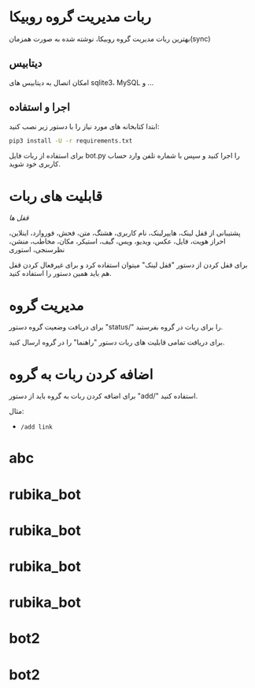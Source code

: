 # ربات مدیریت گروه روبیکا
بهترین ربات مدیریت گروه روبیکا، نوشته شده به صورت همزمان(sync)
## دیتابیس
امکان اتصال به دیتابیس های sqlite3، MySQL و ...
## اجرا و استفاده
ابتدا کتابخانه های مورد نیاز را با دستور زیر نصب کنید:
```bash
pip3 install -U -r requirements.txt
```
برای استفاده از ربات فایل bot.py را اجرا کنید و سپس با شماره تلفن وارد حساب کاربری خود شوید.

# قابلیت های ربات

*قفل ها*

پشتیبانی از قفل‌ لینک، هایپرلینک، نام کاربری، هشتگ، متن، فحش، فوروارد، اینلاین، احراز هویت، فایل، عکس، ویدیو، ویس، گیف، استیکر، مکان، مخاطب، منشن، نظرسنجی، استوری

برای قفل کردن از دستور "قفل لینک" میتوان استفاده کرد و برای غیرفعال کردن قفل هم باید همین دستور را استفاده کنید.

# مدیریت گروه
برای دریافت وضعیت گروه دستور "status/" را برای ربات در گروه بفرستيد.

برای دریافت تمامی قابلیت های ربات دستور "راهنما" را در گروه ارسال کنید.

# اضافه کردن ربات به گروه
برای اضافه کردن ربات به گروه باید از دستور "add/" استفاده کنید.

مثال:
- `/add link`
# abc
# rubika_bot
# rubika_bot
# rubika_bot
# rubika_bot
# bot2
# bot2
